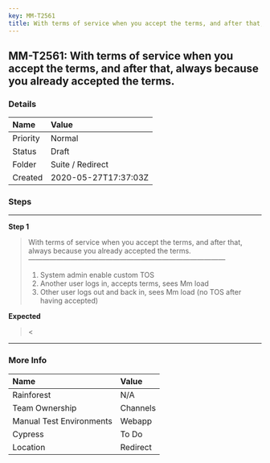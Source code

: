 ```yaml
---
key: MM-T2561
title: With terms of service when you accept the terms, and after that, always because you already accepted the terms.
---
```


## MM-T2561: With terms of service when you accept the terms, and after that, always because you already accepted the terms.

### Details

| Name     | Value                |
| :------- | :------------------- |
| Priority | Normal               |
| Status   | Draft                |
| Folder   | Suite / Redirect     |
| Created  | 2020-05-27T17:37:03Z |

### Steps

<hr/>

**Step 1**

> <article>With terms of service when you accept the terms, and after that, always because you already accepted the terms.<br>————————————————————————————<ol><li>System admin enable custom TOS</li><li>Another user logs in, accepts terms, sees Mm load</li><li>Other user logs out and back in, sees Mm load (no TOS after having accepted)</li></ol></article>

**Expected**

> <article>&lt;</article>

<hr/>

### More Info

| Name                     | Value    |
| :----------------------- | :------- |
| Rainforest               | N/A      |
| Team Ownership           | Channels |
| Manual Test Environments | Webapp   |
| Cypress                  | To Do    |
| Location                 | Redirect |
